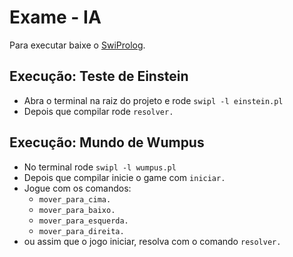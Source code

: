# Exame - IA

Para executar baixe o [SwiProlog](https://www.swi-prolog.org/download/stable).

## Execução: Teste de Einstein

- Abra o terminal na raiz do projeto e rode `swipl -l einstein.pl`
- Depois que compilar rode `resolver.`

## Execução: Mundo de Wumpus

- No terminal rode `swipl -l wumpus.pl`
- Depois que compilar inicie o game com `iniciar.`
- Jogue com os comandos: 
  - `mover_para_cima.`
  - `mover_para_baixo.`
  - `mover_para_esquerda.`
  - `mover_para_direita.`
- ou assim que o jogo iniciar, resolva com o comando `resolver.`